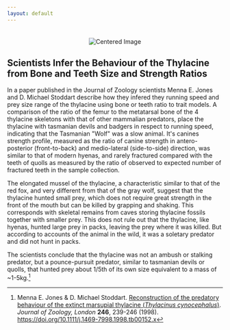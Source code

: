 ```yaml
---
layout: default
---
```


<div style="text-align: center;">
  <img src="{{ site.baseurl }}/docs/images/header.natural_history.png" alt="Centered Image" style="margin-top: 20px;">
</div>

## Scientists Infer the Behaviour of the Thylacine from Bone and Teeth Size and Strength Ratios

In a paper published in the Journal of Zoology scientists Menna E. Jones and D. Michael Stoddart describe how they infered they running speed and prey size range of the thylacine using bone or teeth ratio to trait models. A comparison of the ratio of the femur to the metatarsal bone of the 4 thylacine skeletons with that of other mammalian predators, place the thylacine with tasmanian devils and badgers in respect to running speed, indicating that the Tasmanian "Wolf" was a slow animal. It's canines strength profile, measured as the ratio of canine strength in antero-posterior (front-to-back) and medio-lateral (side-to-side) direction, was similar to that of modern hyenas, and rarely fractured compared with the teeth of quolls as measured by the ratio of observed to expected number of fractured teeth in the sample collection.

The elongated mussel of the thylacine, a characteristic similar to that of the red fox, and very different from that of the gray wolf, suggest that the thylacine hunted small prey, which does not require great strength in the front of the mouth but can be killed by grapping and shaking. This corresponds with skeletal remains from caves storing thylacine fossils together with smaller prey. This does not rule out that the thylacine, like hyenas, hunted large prey in packs, leaving the prey where it was killed. But according to accounts of the animal in the wild, it was a soletary predator and did not hunt in packs.

The scientists conclude that the thylacine was not an ambush or stalking predator, but a pounce-pursuit predator, similar to tasmanian devils or quolls, that hunted prey about 1/5th of its own size equivalent to a mass of ~1-5kg.[^1]

[^1]: Menna E. Jones & D. Michael Stoddart. [Reconstruction of the predatory behaviour of the extinct marsupial thylacine (*Thylacinus cynocephalus*)](https://zslpublications.onlinelibrary.wiley.com/doi/epdf/10.1111/j.1469-7998.1998.tb00152.x). *Journal of Zoology, London* __246__, 239-246 (1998). https://doi.org/10.1111/j.1469-7998.1998.tb00152.x 